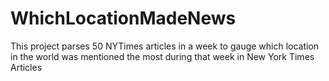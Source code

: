 # WhichLocationMadeNews
This project parses 50 NYTimes articles in a week to gauge which location in the world was mentioned the most during that week in New York Times Articles
